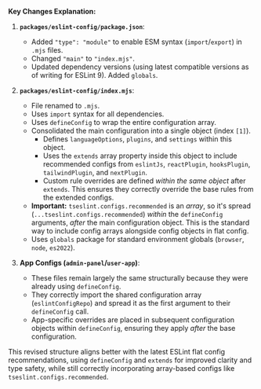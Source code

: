 
**Key Changes Explanation:**

1.  **`packages/eslint-config/package.json`**:
    *   Added `"type": "module"` to enable ESM syntax (`import`/`export`) in `.mjs` files.
    *   Changed `"main"` to `"index.mjs"`.
    *   Updated dependency versions (using latest compatible versions as of writing for ESLint 9). Added `globals`.

2.  **`packages/eslint-config/index.mjs`**:
    *   File renamed to `.mjs`.
    *   Uses `import` syntax for all dependencies.
    *   Uses `defineConfig` to wrap the entire configuration array.
    *   Consolidated the main configuration into a single object (index `[1]`).
        *   Defines `languageOptions`, `plugins`, and `settings` within this object.
        *   Uses the `extends` array property inside this object to include recommended configs from `eslintJs`, `reactPlugin`, `hooksPlugin`, `tailwindPlugin`, and `nextPlugin`.
        *   Custom rule overrides are defined *within the same object* after `extends`. This ensures they correctly override the base rules from the extended configs.
    *   **Important:** `tseslint.configs.recommended` is an *array*, so it's spread (`...tseslint.configs.recommended`) *within* the `defineConfig` arguments, *after* the main configuration object. This is the standard way to include config arrays alongside config objects in flat config.
    *   Uses `globals` package for standard environment globals (`browser`, `node`, `es2022`).

3.  **App Configs (`admin-panel`/`user-app`)**:
    *   These files remain largely the same structurally because they were already using `defineConfig`.
    *   They correctly import the shared configuration array (`eslintConfigRepo`) and spread it as the first argument to their `defineConfig` call.
    *   App-specific overrides are placed in subsequent configuration objects within `defineConfig`, ensuring they apply *after* the base configuration.

This revised structure aligns better with the latest ESLint flat config recommendations, using `defineConfig` and `extends` for improved clarity and type safety, while still correctly incorporating array-based configs like `tseslint.configs.recommended`.